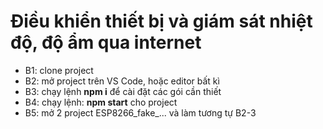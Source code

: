 # Điều khiển thiết bị và giám sát nhiệt độ, độ ẩm qua internet

- B1: clone project
- B2: mở project trên VS Code, hoặc editor bất kì
- B3: chạy lệnh **npm i** để cài đặt các gói cần thiết
- B4: chạy lệnh: **npm start** cho project
- B5: mở 2 project ESP8266_fake_... và làm tương tự B2-3
